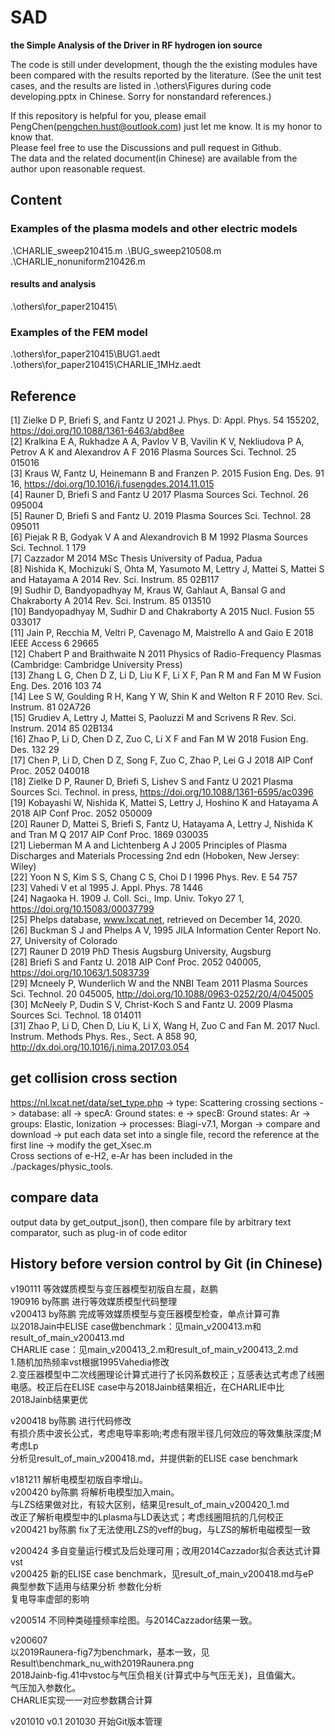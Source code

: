 # SAD  
**the Simple Analysis of the Driver in RF hydrogen ion source**  

The code is still under development, though the the existing modules have been compared with the results reported by the literature. (See the unit test cases, and the results are listed in .\others\Figures during code developing.pptx in Chinese. Sorry for nonstandard references.) 

If this repository is helpful for you, please email PengChen(pengchen.hust@outlook.com) just let me know. It is my honor to know that.  
Please feel free to use the Discussions and pull request in Github.  
The data and the related document(in Chinese) are available from the author upon reasonable request. 

## Content
 ### Examples of the plasma models and other electric models
.\CHARLIE_sweep210415.m
.\BUG_sweep210508.m
.\CHARLIE_nonuniform210426.m
 
#### results and analysis
.\others\for_paper210415\
 
### Examples of the FEM model
.\others\for_paper210415\BUG1.aedt
.\others\for_paper210415\CHARLIE_1MHz.aedt 

## Reference
[1]    Zielke D P, Briefi S, and Fantz U 2021 J. Phys. D: Appl. Phys. 54 155202, https://doi.org/10.1088/1361-6463/abd8ee  
[2]    Kralkina E A, Rukhadze A A, Pavlov V B, Vavilin K V, Nekliudova P A, Petrov A K and Alexandrov A F 2016 Plasma Sources Sci. Technol. 25 015016  
[3]    Kraus W, Fantz U, Heinemann B and Franzen P. 2015 Fusion Eng. Des. 91 16, https://doi.org/10.1016/j.fusengdes.2014.11.015  
[4]    Rauner D, Briefi S and Fantz U 2017 Plasma Sources Sci. Technol. 26 095004  
[5]    Rauner D, Briefi S and Fantz U. 2019 Plasma Sources Sci. Technol. 28 095011  
[6]    Piejak R B, Godyak V A and Alexandrovich B M 1992 Plasma Sources Sci. Technol. 1 179  
[7]    Cazzador M 2014 MSc Thesis University of Padua, Padua  
[8]    Nishida K, Mochizuki S, Ohta M, Yasumoto M, Lettry J, Mattei S, Mattei S and Hatayama A 2014 Rev. Sci. Instrum. 85 02B117  
[9]    Sudhir D, Bandyopadhyay M, Kraus W, Gahlaut A, Bansal G and Chakraborty A 2014 Rev. Sci. Instrum. 85 013510  
[10]    Bandyopadhyay M, Sudhir D and Chakraborty A 2015 Nucl. Fusion 55 033017  
[11]    Jain P, Recchia M, Veltri P, Cavenago M, Maistrello A and Gaio E 2018 IEEE Access 6 29665  
[12]    Chabert P and Braithwaite N 2011 Physics of Radio-Frequency Plasmas (Cambridge: Cambridge University Press)  
[13]    Zhang L G, Chen D Z, Li D, Liu K F, Li X F, Pan R M and Fan M W Fusion Eng. Des. 2016 103 74  
[14]    Lee S W, Goulding R H, Kang Y W, Shin K and Welton R F 2010 Rev. Sci. Instrum. 81 02A726  
[15]    Grudiev A, Lettry J, Mattei S, Paoluzzi M and Scrivens R Rev. Sci. Instrum. 2014 85 02B134  
[16]    Zhao P, Li D, Chen D Z, Zuo C, Li X F and Fan M W 2018 Fusion Eng. Des. 132 29  
[17]    Chen P, Li D, Chen D Z, Song F, Zuo C, Zhao P, Lei G J 2018 AIP Conf Proc. 2052 040018  
[18]    Zielke D P, Rauner D, Briefi S, Lishev S and Fantz U 2021 Plasma Sources Sci. Technol. in press, https://doi.org/10.1088/1361-6595/ac0396  
[19]    Kobayashi W, Nishida K, Mattei S, Lettry J, Hoshino K and Hatayama A 2018 AIP Conf Proc. 2052 050009  
[20]    Rauner D, Mattei S, Briefi S, Fantz U, Hatayama A, Lettry J, Nishida K and Tran M Q 2017 AIP Conf Proc. 1869 030035  
[21]    Lieberman M A and Lichtenberg A J 2005 Principles of Plasma Discharges and Materials Processing 2nd edn (Hoboken, New Jersey: Wiley)  
[22]    Yoon N S, Kim S S, Chang C S, Choi D I 1996 Phys. Rev. E 54 757  
[23]    Vahedi V et al 1995 J. Appl. Phys. 78 1446  
[24]    Nagaoka H. 1909 J. Coll. Sci., Imp. Univ. Tokyo 27 1, https://doi.org/10.15083/00037799  
[25]    Phelps database, www.lxcat.net, retrieved on December 14, 2020.  
[26]    Buckman S J and Phelps A V, 1995 JILA Information Center Report No. 27, University of Colorado  
[27]    Rauner D 2019 PhD Thesis Augsburg University, Augsburg  
[28]    Briefi S and Fantz U. 2018 AIP Conf Proc. 2052 040005, https://doi.org/10.1063/1.5083739  
[29]    Mcneely P, Wunderlich W and the NNBI Team 2011 Plasma Sources Sci. Technol. 20 045005, http://doi.org/10.1088/0963-0252/20/4/045005  
[30]    McNeely P, Dudin S V, Christ-Koch S and Fantz U. 2009 Plasma Sources Sci. Technol. 18 014011  
[31]    Zhao P, Li D, Chen D, Liu K, Li X, Wang H, Zuo C and Fan M. 2017 Nucl. Instrum. Methods Phys. Res., Sect. A 858 90, http://dx.doi.org/10.1016/j.nima.2017.03.054  


## get collision cross section
https://nl.lxcat.net/data/set_type.php -> type: Scattering crossing sections -> database: all -> specA: Ground states: e -> specB: Ground states: Ar -> groups: Elastic, Ionization -> processes: Biagi-v7.1, Morgan -> compare and download -> put each data set into a single file, record the reference at the first line -> modify the get_Xsec.m  
Cross sections of e-H2, e-Ar has been included in the ./packages/physic_tools.  

## compare data
output data by get_output_json(), then compare file by arbitrary text comparator, such as plug-in of code editor

## History before version control by Git (in Chinese)
v190111 等效媒质模型与变压器模型初版自左晨，赵鹏  
190916 by陈鹏 进行等效媒质模型代码整理  
v200413 by陈鹏 完成等效媒质模型与变压器模型检查，单点计算可靠  
以2018Jain中ELISE case做benchmark：见main_v200413.m和result_of_main_v200413.md  
CHARLIE case：见main_v200413_2.m和result_of_main_v200413_2.md  
1.随机加热频率vst根据1995Vahedia修改  
2.变压器模型中二次线圈理论计算式进行了长冈系数校正；互感表达式考虑了线圈电感。校正后在ELISE case中与2018Jainb结果相近，在CHARLIE中比2018Jainb结果更优  
  
v200418 by陈鹏 进行代码修改  
有损介质中波长公式，考虑电导率影响;考虑有限半径几何效应的等效集肤深度;M考虑Lp  
分析见result_of_main_v200418.md，并提供新的ELISE case benchmark  
  
v181211 解析电模型初版自李增山。  
v200420 by陈鹏 将解析电模型加入main。  
与LZS结果做对比，有较大区别，结果见result_of_main_v200420_1.md  
改正了解析电模型中的Lplasma与LD表达式；考虑线圈阻抗的几何校正  
v200421 by陈鹏 fix了无法使用LZS的veff的bug，与LZS的解析电磁模型一致  
  
v200424 多自变量运行模式及后处理可用；改用2014Cazzador拟合表达式计算vst  
v200425 新的ELISE case benchmark，见result_of_main_v200418.md与eP  
典型参数下适用与结果分析 参数化分析  
复电导率虚部的影响  
  
v200514 不同种类碰撞频率绘图。与2014Cazzador结果一致。  
  
v200607  
以2019Raunera-fig7为benchmark，基本一致，见Result\benchmark_nu_with2019Raunera.png  
2018Jainb-fig.41中vstoc与气压负相关(计算式中与气压无关)，且值偏大。  
气压加入参数化。  
CHARLIE实现一一对应参数耦合计算  
  
v201010 v0.1 
201030 开始Git版本管理  